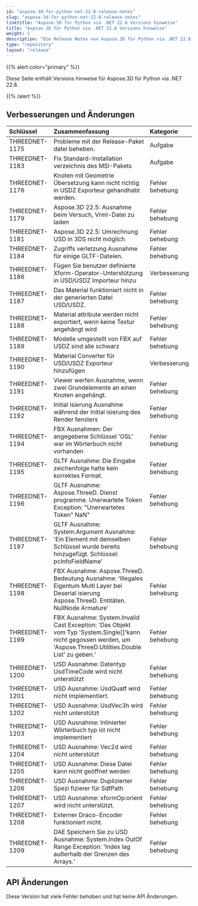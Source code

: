 ```yaml
---
id: "aspose-3d-for-python-net-22-8-release-notes"
slug: "aspose-3d-for-python-net-22-8-release-notes"
linktitle: "Aspose.3D für Python via .NET 22.8 Versions hinweise"
title: "Aspose.3D für Python via .NET 22.8 Versions hinweise"
weight: 5
description: "Die Release Notes von Aspose.3D für Python via .NET 22.8."
type: "repository"
layout: "release"
---
```

{{% alert color="primary" %}}

Diese Seite enthält Versions hinweise für Aspose.3D für Python via .NET 22.8.

{{% /alert %}}
## **Verbesserungen und Änderungen**

|**Schlüssel**|**Zusammenfassung**|**Kategorie**|
|:- |:- |:- |
|THREEDNET-1175 |Probleme mit der Release-Paket datei beheben.|Aufgabe|
|THREEDNET-1183 |Fix Standard-Installation verzeichnis des MSI-Pakets|Aufgabe|
|THREEDNET-1176 |Knoten mit Geometrie Übersetzung kann nicht richtig in USDZ Exporteur gehandhabt werden.|Fehler behebung|
|THREEDNET-1179 |Aspose.3D 22.5: Ausnahme beim Versuch, Vrml-Datei zu laden|Fehler behebung|
|THREEDNET-1181 |Aspose.3D 22.5: Umrechnung USD in 3DS nicht möglich|Fehler behebung|
|THREEDNET-1184 |Zugriffs verletzung Ausnahme für einige GLTF-Dateien.|Fehler behebung|
|THREEDNET-1186 |Fügen Sie benutzer definierte Xform-Operator-Unterstützung in USD/USDZ Importeur hinzu|Verbesserung|
|THREEDNET-1187 |Das Material funktioniert nicht in der generierten Datei USD/USDZ.|Fehler behebung|
|THREEDNET-1188 |Material attribute werden nicht exportiert, wenn keine Textur angehängt wird|Fehler behebung|
|THREEDNET-1189 |Modelle umgestellt von FBX auf USDZ sind alle schwarz|Fehler behebung|
|THREEDNET-1190 |Material Converter für USD/USDZ Exporteur hinzufügen|Verbesserung|
|THREEDNET-1191 |Viewer werfen Ausnahme, wenn zwei Grundelemente an einen Knoten angehängt.|Fehler behebung|
|THREEDNET-1192 |Initial isierung Ausnahme während der Initial isierung des Render fensters|Fehler behebung|
|THREEDNET-1194 |FBX Ausnahmen: Der angegebene Schlüssel 'OSL' war im Wörterbuch nicht vorhanden|Fehler behebung|
|THREEDNET-1195 |GLTF Ausnahme: Die Eingabe zeichenfolge hatte kein korrektes Format.|Fehler behebung|
|THREEDNET-1196 |GLTF Ausnahme: Aspose.ThreeD. Dienst programme. Unerwartete Token Exception: "Unerwartetes Token" NaN"|Fehler behebung|
|THREEDNET-1197 |GLTF Ausnahme: System.Argument Ausnahme: 'Ein Element mit demselben Schlüssel wurde bereits hinzugefügt. Schlüssel: pcInfoFieldName'|Fehler behebung|
|THREEDNET-1198 |FBX Ausnahme: Aspose.ThreeD. Bedeutung Ausnahme: 'Illegales Eigentum Multi Layer bei Deserial isierung Aspose.ThreeD. Entitäten. NullNode Armature'|Fehler behebung|
|THREEDNET-1199 |FBX Ausnahme: System.Invalid Cast Exception: 'Das Objekt vom Typ 'System.Single[]'kann nicht gegossen werden, um 'Aspose.ThreeD.Utilities.Double List' zu geben.'|Fehler behebung|
|THREEDNET-1200 |USD Ausnahme: Datentyp UsdTimeCode wird nicht unterstützt|Fehler behebung|
|THREEDNET-1201 |USD Ausnahme: UsdQuatf wird nicht implementiert.|Fehler behebung|
|THREEDNET-1202 |USD Ausnahme: UsdVec3h wird nicht unterstützt|Fehler behebung|
|THREEDNET-1203 |USD Ausnahme: Inlinierter Wörterbuch typ ist nicht implementiert|Fehler behebung|
|THREEDNET-1204 |USD Ausnahme: Vec2d wird nicht unterstützt|Fehler behebung|
|THREEDNET-1205 |USD Ausnahme: Diese Datei kann nicht geöffnet werden|Fehler behebung|
|THREEDNET-1206 |USD Ausnahme: Duplizierter Spezi fizierer für SdfPath|Fehler behebung|
|THREEDNET-1207 |USD Ausnahme: xformOp:orient wird nicht unterstützt.|Fehler behebung|
|THREEDNET-1208 |Externer Draco-Encoder funktioniert nicht.|Fehler behebung|
|THREEDNET-1209 |DAE Speichern Sie zu USD Ausnahme: System.Index OutOf Range Exception: 'Index lag außerhalb der Grenzen des Arrays.'|Fehler behebung|



## API Änderungen ##

Diese Version hat viele Fehler behoben und hat keine API Änderungen.
		
		




